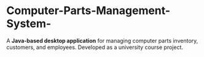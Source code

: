 # Computer-Parts-Management-System-
A **Java-based desktop application** for managing computer parts inventory, customers, and employees. Developed as a university course project.
